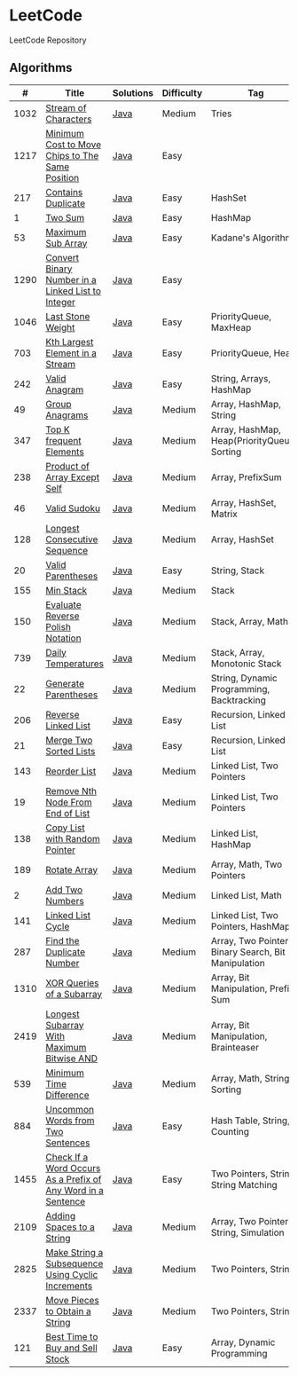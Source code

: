 # LeetCode
LeetCode Repository

## Algorithms

| #    | Title                                                                                                                                                       | Solutions                                                                                                  | Difficulty | Tag                                                  |
|------|-------------------------------------------------------------------------------------------------------------------------------------------------------------|------------------------------------------------------------------------------------------------------------|------------|------------------------------------------------------|
| 1032 | [Stream of Characters](https://leetcode.com/problems/stream-of-characters/)                                                                                 | [Java](../master/src/main/java/com/leetcode/problems/StreamOfCharacters.java)                              | Medium     | Tries                                                |     
| 1217 | [Minimum Cost to Move Chips to The Same Position](https://leetcode.com/problems/minimum-cost-to-move-chips-to-the-same-position/)                           | [Java](../master/src/main/java/com/leetcode/problems/MinimumCostToMoveChipsToTheSamePosition.java)         | Easy       |                                                      |     
| 217  | [Contains Duplicate](https://leetcode.com/problems/contains-duplicate/)                                                                                     | [Java](../master/src/main/java/com/leetcode/problems/ContainsDuplicate.java)                               | Easy       | HashSet                                              |     
| 1    | [Two Sum](https://leetcode.com/problems/two-sum/)                                                                                                           | [Java](../master/src/main/java/com/leetcode/problems/TwoSum.java)                                          | Easy       | HashMap                                              |     
| 53   | [Maximum Sub Array](https://leetcode.com/problems/maximum-subarray/)                                                                                        | [Java](../master/src/main/java/com/leetcode/problems/MaximumSubArray.java)                                 | Easy       | Kadane's Algorithm                                   |     
| 1290 | [Convert Binary Number in a Linked List to Integer](https://leetcode.com/problems/convert-binary-number-in-a-linked-list-to-integer/)                       | [Java](../master/src/main/java/com/leetcode/problems/LinkedListBinaryNumberToInteger.java)                 | Easy       |                                                      |     
| 1046 | [Last Stone Weight](https://leetcode.com/problems/last-stone-weight/)                                                                                       | [Java](../master/src/main/java/com/leetcode/problems/LastStoneWeight.java)                                 | Easy       | PriorityQueue, MaxHeap                               |
| 703  | [Kth Largest Element in a Stream](https://leetcode.com/problems/kth-largest-element-in-a-stream/)                                                           | [Java](../master/src/main/java/com/leetcode/problems/KthLargest.java)                                      | Easy       | PriorityQueue, Heap                                  |
| 242  | [Valid Anagram](https://leetcode.com/problems/valid-anagram/)                                                                                               | [Java](../master/src/main/java/com/leetcode/problems/ValidAnagram.java)                                    | Easy       | String, Arrays, HashMap                              |
| 49   | [Group Anagrams](https://leetcode.com/problems/group-anagrams/)                                                                                             | [Java](../master/src/main/java/com/leetcode/problems/GroupAnagrams.java)                                   | Medium     | Array, HashMap, String                               |
| 347  | [Top K frequent Elements](https://leetcode.com/problems/top-k-frequent-elements/)                                                                           | [Java](../master/src/main/java/com/leetcode/problems/TopKFrequentElements.java)                            | Medium     | Array, HashMap, Heap(PriorityQueue), Sorting         |
| 238  | [Product of Array Except Self](https://leetcode.com/problems/product-of-array-except-self/)                                                                 | [Java](../master/src/main/java/com/leetcode/problems/ProductOfArrayExceptSelf.java)                        | Medium     | Array, PrefixSum                                     |
| 46   | [Valid Sudoku](https://leetcode.com/problems/valid-sudoku/)                                                                                                 | [Java](../master/src/main/java/com/leetcode/problems/ValidSudoku.java)                                     | Medium     | Array, HashSet, Matrix                               |
| 128  | [Longest Consecutive Sequence](https://leetcode.com/problems/longest-consecutive-sequence/)                                                                 | [Java](../master/src/main/java/com/leetcode/problems/LongestConsecutiveSequence.java)                      | Medium     | Array, HashSet                                       |
| 20   | [Valid Parentheses](https://leetcode.com/problems/valid-parentheses/)                                                                                       | [Java](../master/src/main/java/com/leetcode/problems/ValidParentheses.java)                                | Easy       | String, Stack                                        |
| 155  | [Min Stack](https://leetcode.com/problems/min-stack/)                                                                                                       | [Java](../master/src/main/java/com/leetcode/problems/MinStack.java)                                        | Medium     | Stack                                                |
| 150  | [Evaluate Reverse Polish Notation](https://leetcode.com/problems/evaluate-reverse-polish-notation/)                                                         | [Java](../master/src/main/java/com/leetcode/problems/EvaluateReversePolishNotation.java)                   | Medium     | Stack, Array, Math                                   |
| 739  | [Daily Temperatures](https://leetcode.com/problems/daily-temperatures/)                                                                                     | [Java](../master/src/main/java/com/leetcode/problems/DailyTemperatures.java)                               | Medium     | Stack, Array, Monotonic Stack                        |
| 22   | [Generate Parentheses](https://leetcode.com/problems/generate-parentheses/)                                                                                 | [Java](../master/src/main/java/com/leetcode/problems/GenerateParentheses.java)                             | Medium     | String, Dynamic Programming, Backtracking            |
| 206  | [Reverse Linked List](https://leetcode.com/problems/reverse-linked-list/)                                                                                   | [Java](../master/src/main/java/com/leetcode/problems/ReverseLinkedList.java)                               | Easy       | Recursion, Linked List                               |
| 21   | [Merge Two Sorted Lists](https://leetcode.com/problems/merge-two-sorted-lists/)                                                                             | [Java](../master/src/main/java/com/leetcode/problems/MergeTwoSortedLists.java)                             | Easy       | Recursion, Linked List                               |
| 143  | [Reorder List](https://leetcode.com/problems/reorder-list/)                                                                                                 | [Java](../master/src/main/java/com/leetcode/problems/ReorderList.java)                                     | Medium     | Linked List, Two Pointers                            |
| 19   | [Remove Nth Node From End of List](https://leetcode.com/problems/remove-nth-node-from-end-of-list/)                                                         | [Java](../master/src/main/java/com/leetcode/problems/RemoveNthNodeFromEndOfList.java)                      | Medium     | Linked List, Two Pointers                            |
| 138  | [Copy List with Random Pointer](https://leetcode.com/problems/copy-list-with-random-pointer/)                                                               | [Java](../master/src/main/java/com/leetcode/problems/CopyListWithRandomPointer.java)                       | Medium     | Linked List, HashMap                                 |
| 189  | [Rotate Array](https://leetcode.com/problems/rotate-array/)                                                                                                 | [Java](../master/src/main/java/com/leetcode/problems/RotateArray.java)                                     | Medium     | Array, Math, Two Pointers                            |
| 2    | [Add Two Numbers](https://leetcode.com/problems/add-two-numbers/)                                                                                           | [Java](../master/src/main/java/com/leetcode/problems/AddTwoNumbers.java)                                   | Medium     | Linked List, Math                                    |
| 141  | [Linked List Cycle](https://leetcode.com/problems/linked-list-cycle/)                                                                                       | [Java](../master/src/main/java/com/leetcode/problems/LinkedListCycle.java)                                 | Medium     | Linked List, Two Pointers, HashMap                   |
| 287  | [Find the Duplicate Number](https://leetcode.com/problems/find-the-duplicate-number/)                                                                       | [Java](../master/src/main/java/com/leetcode/problems/FindTheDuplicateNumber.java)                          | Medium     | Array, Two Pointers, Binary Search, Bit Manipulation |
| 1310 | [XOR Queries of a Subarray](https://leetcode.com/problems/xor-queries-of-a-subarray/)                                                                       | [Java](../master/src/main/java/com/leetcode/problems/XORQueriesOfASubarray.java)                           | Medium     | Array, Bit Manipulation, Prefix Sum                  |
| 2419 | [Longest Subarray With Maximum Bitwise AND](https://leetcode.com/problems/longest-subarray-with-maximum-bitwise-and/)                                       | [Java](../master/src/main/java/com/leetcode/problems/LongestSubarrayWithMaximumBitwiseAND.java)            | Medium     | Array, Bit Manipulation, Brainteaser                 |
| 539  | [Minimum Time Difference](https://leetcode.com/problems/minimum-time-difference/)                                                                           | [Java](../master/src/main/java/com/leetcode/problems/MinimumTimeDifference.java)                           | Medium     | Array, Math, String, Sorting                         |
| 884  | [Uncommon Words from Two Sentences](https://leetcode.com/problems/uncommon-words-from-two-sentences/)                                                       | [Java](../master/src/main/java/com/leetcode/problems/UncommonWordsFromTwoSentences.java)                   | Easy       | Hash Table, String, Counting                         |
| 1455 | [Check If a Word Occurs As a Prefix of Any Word in a Sentence](https://leetcode.com/problems/check-if-a-word-occurs-as-a-prefix-of-any-word-in-a-sentence/) | [Java](../master/src/main/java/com/leetcode/problems/CheckIfAWordOccursAsAPrefixOfAnyWordInASentence.java) | Easy       | Two Pointers, String, String Matching                |
| 2109 | [Adding Spaces to a String](https://leetcode.com/problems/adding-spaces-to-a-string/)                                                                       | [Java](../master/src/main/java/com/leetcode/problems/AddingSpacesToAString.java)                           | Medium     | Array, Two Pointers, String, Simulation              |
| 2825 | [Make String a Subsequence Using Cyclic Increments](https://leetcode.com/problems/make-string-a-subsequence-using-cyclic-increments/)                       | [Java](../master/src/main/java/com/leetcode/problems/MakeStringASubsequenceUsingCyclicIncrements.java)     | Medium     | Two Pointers, String                                 |
| 2337 | [Move Pieces to Obtain a String](https://leetcode.com/problems/move-pieces-to-obtain-a-string/)                                                             | [Java](../master/src/main/java/com/leetcode/problems/MovePiecesToObtainAString.java)                       | Medium     | Two Pointers, String                                 |
| 121  | [Best Time to Buy and Sell Stock](https://leetcode.com/problems/best-time-to-buy-and-sell-stock/)                                                           | [Java](../master/src/main/java/com/leetcode/problems/BestTimeToBuyAndSellStocks.java)                      | Easy       | Array, Dynamic Programming                           |
